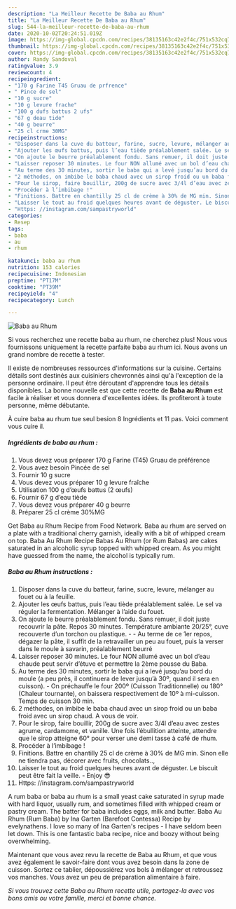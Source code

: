 ```yaml
---
description: "La Meilleur Recette De Baba au Rhum"
title: "La Meilleur Recette De Baba au Rhum"
slug: 544-la-meilleur-recette-de-baba-au-rhum
date: 2020-10-02T20:24:51.019Z
image: https://img-global.cpcdn.com/recipes/38135163c42e2f4c/751x532cq70/baba-au-rhum-photo-principale-de-la-recette.jpg
thumbnail: https://img-global.cpcdn.com/recipes/38135163c42e2f4c/751x532cq70/baba-au-rhum-photo-principale-de-la-recette.jpg
cover: https://img-global.cpcdn.com/recipes/38135163c42e2f4c/751x532cq70/baba-au-rhum-photo-principale-de-la-recette.jpg
author: Randy Sandoval
ratingvalue: 3.9
reviewcount: 4
recipeingredient:
- "170 g Farine T45 Gruau de prfrence"
- " Pince de sel"
- "10 g sucre"
- "10 g levure frache"
- "100 g dufs battus 2 ufs"
- "67 g deau tide"
- "40 g beurre"
- "25 cl crme 30MG"
recipeinstructions:
- "Disposer dans la cuve du batteur, farine, sucre, levure, mélanger au fouet ou à la feuille."
- "Ajouter les œufs battus, puis l’eau tiède préalablement salée. Le sel va réguler la fermentation. Mélanger à l’aide du fouet."
- "On ajoute le beurre préalablement fondu. Sans remuer, il doit juste recouvrir la pâte. Repos 30 minutes. Température ambiante 20/25°, cuve recouverte d’un torchon ou plastique.   Au terme de ce 1er repos, dégazer la pâte, il suffit de la retravailler un peu au fouet, puis la verser dans le moule à savarin, préalablement beurré"
- "Laisser reposer 30 minutes. Le four NON allumé avec un bol d’eau chaude peut servir d’étuve et permettre la 2ème pousse du Baba."
- "Au terme des 30 minutes, sortir le baba qui a levé jusqu’au bord du moule (a peu près, il continuera de lever jusqu’à 30º, quand il sera en cuisson).  On préchauffe le four 200º (Cuisson Traditionnelle) ou 180° (Chaleur tournante), on baissera respectivement de 10º à mi-cuisson. Temps de cuisson 30 min."
- "2 méthodes, on imbibe le baba chaud avec un sirop froid ou un baba froid avec un sirop chaud. A vous de voir."
- "Pour le sirop, faire bouillir, 200g de sucre avec 3/4l d’eau avec zestes agrume, cardamome, et vanille. Une fois l’ébullition atteinte, attendre que le sirop atteigne 60° pour verser une demi tasse à café de rhum."
- "Procéder à l’imbibage !"
- "Finitions. Battre en chantilly 25 cl de crème à 30% de MG min. Sinon elle ne tiendra pas, décorer avec fruits, chocolats..,"
- "Laisser le tout au froid quelques heures avant de déguster. Le biscuit peut être fait la veille.  Enjoy 😎"
- "Https: //instagram.com/sampastryworld"
categories:
- Resep
tags:
- baba
- au
- rhum

katakunci: baba au rhum 
nutrition: 153 calories
recipecuisine: Indonesian
preptime: "PT17M"
cooktime: "PT39M"
recipeyield: "4"
recipecategory: Lunch

---
```



![Baba au Rhum](https://img-global.cpcdn.com/recipes/38135163c42e2f4c/751x532cq70/baba-au-rhum-photo-principale-de-la-recette.jpg)

Si vous recherchez une recette baba au rhum, ne cherchez plus! Nous vous fournissons uniquement la recette parfaite baba au rhum ici. Nous avons un grand nombre de recette à tester.

Il existe de nombreuses ressources d'informations sur la cuisine. Certains détails sont destinés aux cuisiniers chevronnés ainsi qu'à l'exception de la personne ordinaire. Il peut être déroutant d'apprendre tous les détails disponibles. La bonne nouvelle est que cette recette de <strong> Baba au Rhum </strong> est facile à réaliser et vous donnera d'excellentes idées. Ils profiteront à toute personne, même débutante.

<!--inarticleads1-->

À cuire baba au rhum tue seul besion 8 Ingrédients et 11 pas. Voici comment vous cuire il.

##### Ingrédients de baba au rhum :

1. Vous devez vous préparer 170 g Farine (T45) Gruau de préférence
1. Vous avez besoin  Pincée de sel
1. Fournir 10 g sucre
1. Vous devez vous préparer 10 g levure fraîche
1. Utilisation 100 g d’œufs battus (2 œufs)
1. Fournir 67 g d’eau tiède
1. Vous devez vous préparer 40 g beurre
1. Préparer 25 cl crème 30%MG


Get Baba au Rhum Recipe from Food Network. Baba au rhum are served on a plate with a traditional cherry garnish, ideally with a bit of whipped cream on top. Baba Au Rhum Recipe Babas Au Rhum (or Rum Babas) are cakes saturated in an alcoholic syrup topped with whipped cream. As you might have guessed from the name, the alcohol is typically rum. 

<!--inarticleads2-->

##### Baba au Rhum instructions :

1. Disposer dans la cuve du batteur, farine, sucre, levure, mélanger au fouet ou à la feuille.
1. Ajouter les œufs battus, puis l’eau tiède préalablement salée. Le sel va réguler la fermentation. Mélanger à l’aide du fouet.
1. On ajoute le beurre préalablement fondu. Sans remuer, il doit juste recouvrir la pâte. Repos 30 minutes. Température ambiante 20/25°, cuve recouverte d’un torchon ou plastique.  -  - Au terme de ce 1er repos, dégazer la pâte, il suffit de la retravailler un peu au fouet, puis la verser dans le moule à savarin, préalablement beurré
1. Laisser reposer 30 minutes. Le four NON allumé avec un bol d’eau chaude peut servir d’étuve et permettre la 2ème pousse du Baba.
1. Au terme des 30 minutes, sortir le baba qui a levé jusqu’au bord du moule (a peu près, il continuera de lever jusqu’à 30º, quand il sera en cuisson).  - On préchauffe le four 200º (Cuisson Traditionnelle) ou 180° (Chaleur tournante), on baissera respectivement de 10º à mi-cuisson. Temps de cuisson 30 min.
1. 2 méthodes, on imbibe le baba chaud avec un sirop froid ou un baba froid avec un sirop chaud. A vous de voir.
1. Pour le sirop, faire bouillir, 200g de sucre avec 3/4l d’eau avec zestes agrume, cardamome, et vanille. Une fois l’ébullition atteinte, attendre que le sirop atteigne 60° pour verser une demi tasse à café de rhum.
1. Procéder à l’imbibage !
1. Finitions. Battre en chantilly 25 cl de crème à 30% de MG min. Sinon elle ne tiendra pas, décorer avec fruits, chocolats..,
1. Laisser le tout au froid quelques heures avant de déguster. Le biscuit peut être fait la veille.  - Enjoy 😎
1. Https: //instagram.com/sampastryworld


A rum baba or baba au rhum is a small yeast cake saturated in syrup made with hard liquor, usually rum, and sometimes filled with whipped cream or pastry cream. The batter for baba includes eggs, milk and butter. Baba Au Rhum (Rum Baba) by Ina Garten (Barefoot Contessa) Recipe by evelynathens. I love so many of Ina Garten&#39;s recipes - I have seldom been let down. This is one fantastic baba recipe, nice and boozy without being overwhelming. 

<!--inarticleads1-->

<p>
Maintenant que vous avez revu la recette de Baba au Rhum, et que vous avez également le savoir-faire dont vous avez besoin dans la zone de cuisson. Sortez ce tablier, dépoussiérez vos bols à mélanger et retroussez vos manches. Vous avez un peu de préparation alimentaire à faire.
</p>

<p>
<i>Si vous trouvez cette Baba au Rhum recette utile, partagez-la avec vos bons amis ou votre famille, merci et bonne chance.</i>
</p>
